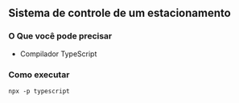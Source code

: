 ## Sistema de controle de um estacionamento

### O Que você pode precisar
* Compilador TypeScript

### Como executar
```
npx -p typescript
```